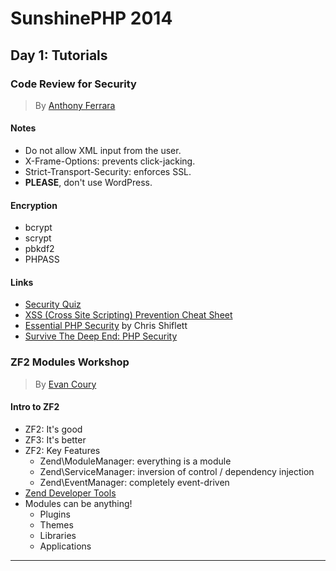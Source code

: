 # SunshinePHP 2014

## Day 1: Tutorials

### Code Review for Security

> By [Anthony Ferrara][1]

#### Notes

* Do not allow XML input from the user.
* X-Frame-Options: prevents click-jacking.
* Strict-Transport-Security: enforces SSL.
* **PLEASE**, don't use WordPress.

#### Encryption

* bcrypt
* scrypt
* pbkdf2
* PHPASS

#### Links

* [Security Quiz][3]
* [XSS (Cross Site Scripting) Prevention Cheat Sheet][4]
* [Essential PHP Security][5] by Chris Shiflett
* [Survive The Deep End: PHP Security][6]


### ZF2 Modules Workshop

> By [Evan Coury][2]

#### Intro to ZF2

* ZF2: It's good
* ZF3: It's better
* ZF2: Key Features
  * Zend\ModuleManager: everything is a module
  * Zend\ServiceManager: inversion of control / dependency injection
  * Zend\EventManager: completely event-driven
* [Zend Developer Tools][7]
* Modules can be anything!
  * Plugins
  * Themes
  * Libraries
  * Applications

---

[1]: https://twitter.com/ircmaxell
[2]: https://twitter.com/evandotpro
[3]: http://bit.ly/sec-quiz
[4]: https://www.owasp.org/index.php/XSS_(Cross_Site_Scripting)_Prevention_Cheat_Sheet
[5]: http://phpsecurity.org/
[6]: http://phpsecurity.readthedocs.org/en/latest/
[7]: https://github.com/zendframework/ZendDeveloperTools